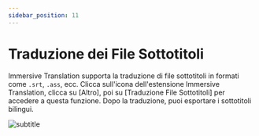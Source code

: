 ```yaml
---
sidebar_position: 11
---
```


# Traduzione dei File Sottotitoli

Immersive Translation supporta la traduzione di file sottotitoli in formati come `.srt`, `.ass`, ecc. Clicca sull'icona dell'estensione Immersive Translation, clicca su [Altro], poi su [Traduzione File Sottotitoli] per accedere a questa funzione. Dopo la traduzione, puoi esportare i sottotitoli bilingui.

![subtitle](https://s.immersivetranslate.com/static/official-static/assets/subtitle-demo.png)
